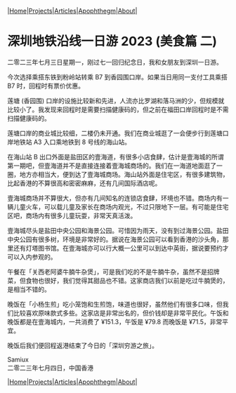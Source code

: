 |[Home](/README.md)|[Projects](/projects.md)|[Articles](/articles.md)|[Apophthegm](/apophthegm.md)|[About](/about.md)|

# 深圳地铁沿线一日游 2023 (美食篇 二)

二零二三年七月三日星期一，刚过七一回归纪念日，我和女朋友到深圳一日游。

今次选择乘搭东铁到粉岭站转乘 B7 到香园围口岸。如果当日用同一支付工具乘搭 B7 时，回程时有票价优惠。

莲塘 (香园围) 口岸的设施比较新和先进，人流亦比罗湖和落马洲的少，但规模就比较小了。我发现来回程时是需要扫描健康码的，但之前在福田口岸回程时是不需扫描健康码的。

莲塘口岸的商业城比较细，二楼仍未开通。我们在商业城逛了一会便步行到莲塘口岸地铁站 A3 入口乘地铁到 8 号线的海山站。

在海山站 B 出口外面是盐田区的壹海道，有很多小店食肆，估计是壹海城的所谓第一期吧，但壹海道并不是直接连接着壹海城商场的。我们在一海道地面逛了一圈，地方亦相当大，便到达了壹海城商场。海山站外面是住宅区，有很多建筑物，比起香港的不算很高和密密麻麻，还有几间国际酒店呢。

壹海城商场并不算很大，但亦有几间知名的连锁店食肆，环境也不错。商场内有一辆儿童火车，可以载儿童及家长在商场内观光，不过只限地下一层。有可能是住宅区吧，商场内有很多儿童玩耍，非常天真活泼。

壹海城尽头是盐田中央公园和海景公园。可惜因为雨天，没有到过海景公园。盐田中央公园有很多树，环境是非常好的。据说在海景公园可以看到香港的沙头角，那里还有灯塔图书馆。在壹海城亦可以行大概一公里可以到达中英街，据说要预约才可以入内参观的。

午餐在「关西老阿婆牛腩牛杂煲」，可是我们吃的不是牛腩牛杂，虽然不是招牌菜，但食物也很好，我们觉得其甜品也不错。这家商店我们以前是吃过牛腩煲的，是相当不错的。

晚饭在「小杨生煎」吃小笼饱和生煎饱，味道也很好，虽然他们有很多口味，但我们比较喜欢原味款式多些。这家店是非常出名的，但价钱却是非常平民化。午饭和晚饭都是在壹海城内，一共消费了 ¥151.3，午饭是 ¥79.8 而晚饭是 ¥71.5，非常平宜。

晚饭后我们便回程返港结束了今日的「深圳穷游之旅」。

Samiux    
二零二三年七月四日，中国香港    

|[Home](/README.md)|[Projects](/projects.md)|[Articles](/articles.md)|[Apophthegm](/apophthegm.md)|[About](/about.md)|


